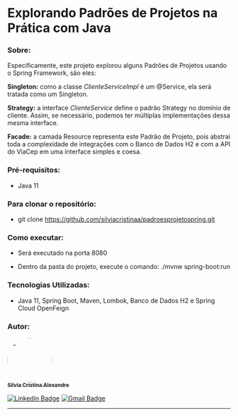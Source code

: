 <h1>Explorando Padrões de Projetos na Prática com Java</h1>

<h3>Sobre:</h3>

<p>Especificamente, este projeto explorou alguns Padrões de Projetos usando o Spring Framework, são eles: 

<b> Singleton:</b> como a classe  <i>ClienteServiceImpl</i> é um @Service, ela será tratada como um Singleton. 

<b>Strategy:</b> a interface <i>ClienteService</i> define o padrão Strategy no domínio de cliente. Assim, se necessário, podemos ter múltiplas implementações dessa mesma interface. 

<b>Facade:</b> a camada Resource representa este Padrão de Projeto, pois abstrai toda a complexidade de integrações com o Banco de Dados H2 e com a API do ViaCep em uma interface simples e coesa.</b></p>

<h3>Pré-requisitos:</h3>

- Java 11

<h3>Para clonar o repositório:</h3> 

- git clone https://github.com/silviacristinaa/padroesprojetospring.git

<h3>Como executar:</h3>

- Será executado na porta 8080

- Dentro da pasta do projeto, execute o comando: 
./mvnw spring-boot:run

<h3>Tecnologias Utilizadas:</h3>

 - Java 11, Spring Boot, Maven, Lombok, Banco de Dados H2 e Spring Cloud OpenFeign

<h3>Autor:</h3>

<a href="https://www.linkedin.com/in/silvia-cristina-alexandre">
 <img style="border-radius: 50%;" src="https://avatars.githubusercontent.com/u/114493777?v=4" width="100px;" alt=""/>
 <br />
 <sub><b>Silvia Cristina Alexandre</b></sub></a>

[![Linkedin Badge](https://img.shields.io/badge/-Silvia-blue?style=flat-square&logo=Linkedin&logoColor=white&link=https://www.linkedin.com/in/silvia-cristina-alexandre)](https://www.linkedin.com/in/silvia-cristina-alexandre)
[![Gmail Badge](https://img.shields.io/badge/-silviacristinaalexandre1@gmail.com-c14438?style=flat-square&logo=Gmail&logoColor=white&link=mailto:silviacristinaalexandre1@gmail.com)](mailto:silviacristinaalexandre1@gmail.com)
<hr>
